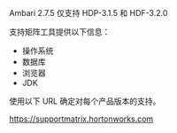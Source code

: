 Ambari 2.7.5 仅支持 HDP-3.1.5 和 HDF-3.2.0

支持矩阵工具提供以下信息：

- 操作系统
- 数据库
- 浏览器
- JDK

使用以下 URL 确定对每个产品版本的支持。

https://supportmatrix.hortonworks.com
